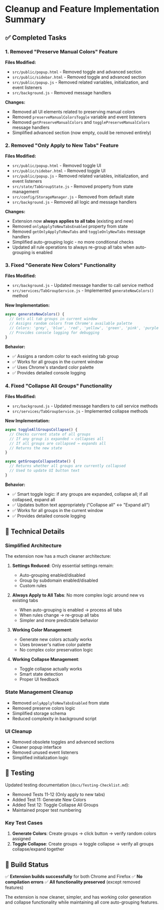 # Cleanup and Feature Implementation Summary

## ✅ Completed Tasks

### 1. Removed "Preserve Manual Colors" Feature

**Files Modified:**

- `src/public/popup.html` - Removed toggle and advanced section
- `src/public/sidebar.html` - Removed toggle and advanced section  
- `src/public/popup.js` - Removed related variables, initialization, and event listeners
- `src/background.js` - Removed message handlers

**Changes:**

- Removed all UI elements related to preserving manual colors
- Removed `preserveManualColorsToggle` variable and event listeners
- Removed `getPreserveManualColors` and `togglePreserveManualColors` message handlers
- Simplified advanced section (now empty, could be removed entirely)

### 2. Removed "Only Apply to New Tabs" Feature

**Files Modified:**

- `src/public/popup.html` - Removed toggle UI
- `src/public/sidebar.html` - Removed toggle UI
- `src/public/popup.js` - Removed related variables, initialization, and event listeners
- `src/state/TabGroupState.js` - Removed property from state management
- `src/config/StorageManager.js` - Removed from default state
- `src/background.js` - Removed all logic and message handlers

**Changes:**

- Extension now **always applies to all tabs** (existing and new)
- Removed `onlyApplyToNewTabsEnabled` property from state
- Removed `getOnlyApplyToNewTabs` and `toggleOnlyNewTabs` message handlers
- Simplified auto-grouping logic - no more conditional checks
- Updated all rule operations to always re-group all tabs when auto-grouping is enabled

### 3. Fixed "Generate New Colors" Functionality

**Files Modified:**

- `src/background.js` - Updated message handler to call service method
- `src/services/TabGroupService.js` - Implemented `generateNewColors()` method

**New Implementation:**

```javascript
async generateNewColors() {
  // Gets all tab groups in current window
  // Assigns random colors from Chrome's available palette
  // Colors: 'grey', 'blue', 'red', 'yellow', 'green', 'pink', 'purple', 'cyan', 'orange'
  // Provides console logging for debugging
}
```

**Behavior:**

- ✅ Assigns a random color to each existing tab group
- ✅ Works for all groups in the current window
- ✅ Uses Chrome's standard color palette
- ✅ Provides detailed console logging

### 4. Fixed "Collapse All Groups" Functionality  

**Files Modified:**

- `src/background.js` - Updated message handlers to call service methods
- `src/services/TabGroupService.js` - Implemented collapse methods

**New Implementation:**

```javascript
async toggleAllGroupsCollapse() {
  // Checks current state of all groups
  // If any group is expanded → collapses all
  // If all groups are collapsed → expands all
  // Returns the new state
}

async getGroupsCollapseState() {
  // Returns whether all groups are currently collapsed
  // Used to update UI button text
}
```

**Behavior:**

- ✅ Smart toggle logic: if any groups are expanded, collapse all; if all collapsed, expand all
- ✅ Updates button text appropriately ("Collapse all" ↔ "Expand all")
- ✅ Works for all groups in the current window
- ✅ Provides detailed console logging

## 🔧 Technical Details

### Simplified Architecture

The extension now has a much cleaner architecture:

1. **Settings Reduced**: Only essential settings remain:
   - Auto-grouping enabled/disabled
   - Group by subdomain enabled/disabled
   - Custom rules

2. **Always Apply to All Tabs**: No more complex logic around new vs existing tabs
   - When auto-grouping is enabled → process all tabs
   - When rules change → re-group all tabs
   - Simpler and more predictable behavior

3. **Working Color Management**:
   - Generate new colors actually works
   - Uses browser's native color palette
   - No complex color preservation logic

4. **Working Collapse Management**:
   - Toggle collapse actually works  
   - Smart state detection
   - Proper UI feedback

### State Management Cleanup

- Removed `onlyApplyToNewTabsEnabled` from state
- Removed preserve colors logic
- Simplified storage schema
- Reduced complexity in background script

### UI Cleanup

- Removed obsolete toggles and advanced sections
- Cleaner popup interface
- Removed unused event listeners
- Simplified initialization logic

## 🧪 Testing

Updated testing documentation (`docs/Testing-Checklist.md`):

- Removed Tests 11-12 (Only apply to new tabs)
- Added Test 11: Generate New Colors
- Added Test 12: Toggle Collapse All Groups
- Maintained proper test numbering

### Key Test Cases

1. **Generate Colors**: Create groups → click button → verify random colors assigned
2. **Toggle Collapse**: Create groups → toggle collapse → verify all groups collapse/expand together

## 🚀 Build Status

✅ **Extension builds successfully** for both Chrome and Firefox
✅ **No compilation errors**
✅ **All functionality preserved** (except removed features)

The extension is now cleaner, simpler, and has working color generation and collapse functionality while maintaining all core auto-grouping features.
